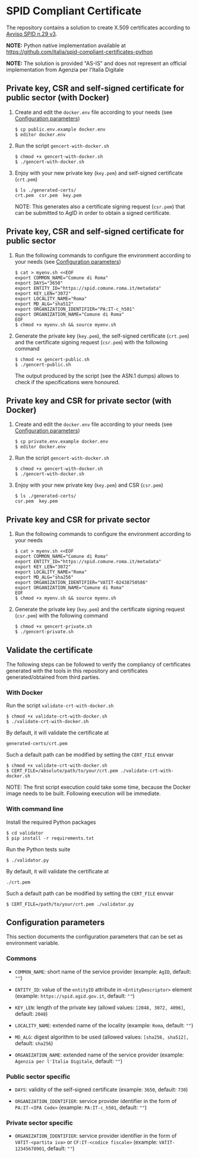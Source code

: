 # SPID Compliant Certificate

The repository contains a solution to create X.509 certificates according to
[Avviso SPID n.29 v3](https://www.agid.gov.it/sites/default/files/repository_files/spid-avviso-n29v3-specifiche_sp_pubblici_e_privati_0.pdf).

**NOTE:** Python native implementation available at https://github.com/italia/spid-compliant-certificates-python

**NOTE:** The solution is provided "AS-IS" and does not represent an official
implementation from Agenzia per l'Italia Digitale

## Private key, CSR and self-signed certificate for public sector (with Docker)

1.  Create and edit the `docker.env` file according to your needs
    (see [Configuration parameters](#configuration-parameters))

        $ cp public.env.example docker.env
        $ editor docker.env

2.  Run the script `gencert-with-docker.sh`

        $ chmod +x gencert-with-docker.sh
        $ ./gencert-with-docker.sh

3.  Enjoy with your new private key (`key.pem`) and self-signed certificate
    (`crt.pem`)

        $ ls ./generated-certs/
        crt.pem  csr.pem  key.pem

    NOTE: This generates also a certificate signing request (`csr.pem`)
    that can be submitted to AgID in order to obtain a signed certificate.

## Private key, CSR and self-signed certificate for public sector

1.  Run the following commands to configure the environment according to your
    needs (see [Configuration parameters](#configuration-parameters))

        $ cat > myenv.sh <<EOF
        export COMMON_NAME="Comune di Roma"
        export DAYS="3650"
        export ENTITY_ID="https://spid.comune.roma.it/metadata"
        export KEY_LEN="3072"
        export LOCALITY_NAME="Roma"
        export MD_ALG="sha512"
        export ORGANIZATION_IDENTIFIER="PA:IT-c_h501"
        export ORGANIZATION_NAME="Comune di Roma"
        EOF
        $ chmod +x myenv.sh && source myenv.sh

2.  Generate the private key (`key.pem`), the self-signed certificate
    (`crt.pem`) and the certificate signing request (`csr.pem`) with the
    following command

        $ chmod +x gencert-public.sh
        $ ./gencert-public.sh

    The output produced by the script (see the ASN.1 dumps) allows to check
    if the specifications were honoured.

## Private key and CSR for private sector (with Docker)

1.  Create and edit the `docker.env` file according to your needs
    (see [Configuration parameters](#configuration-parameters))

        $ cp private.env.example docker.env
        $ editor docker.env

2.  Run the script `gencert-with-docker.sh`

        $ chmod +x gencert-with-docker.sh
        $ ./gencert-with-docker.sh

3.  Enjoy with your new private key (`key.pem`) and CSR (`csr.pem`)

        $ ls ./generated-certs/
        csr.pem  key.pem

## Private key and CSR for private sector

1.  Run the following commands to configure the environment according to your
    needs

        $ cat > myenv.sh <<EOF
        export COMMON_NAME="Comune di Roma"
        export ENTITY_ID="https://spid.comune.roma.it/metadata"
        export KEY_LEN="3072"
        export LOCALITY_NAME="Roma"
        export MD_ALG="sha256"
        export ORGANIZATION_IDENTIFIER="VATIT-02438750586"
        export ORGANIZATION_NAME="Comune di Roma"
        EOF
        $ chmod +x myenv.sh && source myenv.sh

2.  Generate the private key (`key.pem`) and the certificate signing request
    (`csr.pem`) with the following command

        $ chmod +x gencert-private.sh
        $ ./gencert-private.sh

## Validate the certificate

The following steps can be followed to verify the compliancy of certificates
generated with the tools in this repository and certificates generated/obtained
from third parties.

### With Docker

Run the script `validate-crt-with-docker.sh`

    $ chmod +x validate-crt-with-docker.sh
    $ ./validate-crt-with-docker.sh

By default, it will validate the certificate at

    generated-certs/crt.pem

Such a default path can be modified by setting the `CERT_FILE` envvar

    $ chmod +x validate-crt-with-docker.sh
    $ CERT_FILE=/absolute/path/to/your/crt.pem ./validate-crt-with-docker.sh

NOTE: The first script execution could take some time, because the Docker
image needs to be built. Following execution will be immediate.

### With command line

Install the required Python packages

    $ cd validator
    $ pip install -r requirements.txt

Run the Python tests suite

    $ ./validator.py

By default, it will validate the certificate at

    ./crt.pem

Such a default path can be modified by setting the `CERT_FILE` envvar

    $ CERT_FILE=/path/to/your/crt.pem ./validator.py

## Configuration parameters

This section documents the configuration parameters that can be set as
environment variable.

### Commons

*   `COMMON_NAME`: short name of the service provider
    (example: `AgID`, default: `""`)

*   `ENTITY_ID`: value of the `entityID` attribute in `<EntityDescriptor>`
    element
    (example: `https://spid.agid.gov.it`, default: `""`)

*   `KEY_LEN`: length of the private key
    (allowd values: `[2048, 3072, 4096]`, default: `2048`)

*   `LOCALITY_NAME`: extended name of the locality
    (example: `Roma`, default: `""`)

*   `MD_ALG`: digest algorithm to be used
    (allowed values: `[sha256, sha512], `default: `sha256`)

*   `ORGANIZATION_NAME`: extended name of the service provider
    (example: `Agenzia per l'Italia Digitale`, default: `""`)

### Public sector specific

*   `DAYS`: validity of the self-signed certificate
    (example: `3650`, default: `730`)

*   `ORGANIZATION_IDENTIFIER`: service provider identifier in the form of
    `PA:IT-<IPA Code>`
    (example: `PA:IT-c_h501`, default: `""`)

### Private sector specific

*   `ORGANIZATION_IDENTIFIER`: service provider identifier in the form of
    `VATIT-<partita iva>` or `CF:IT-<codice fiscale>`
    (example: `VATIT-12345678901`, default: `""`)
